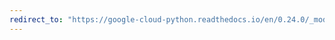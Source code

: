 ```yaml
---
redirect_to: "https://google-cloud-python.readthedocs.io/en/0.24.0/_modules/google/cloud/spanner/batch.html"
---
```

